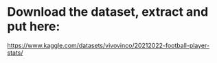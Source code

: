 # Download the dataset, extract and put here:

https://www.kaggle.com/datasets/vivovinco/20212022-football-player-stats/

